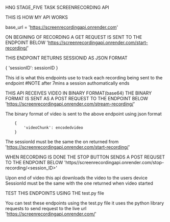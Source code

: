HNG STAGE_FIVE TASK SCREENRECORDING API

THIS IS HOW MY API WORKS

base_url = 'https://screenrecordingapi.onrender.com'

ON BEGINING OF RECORDING A GET REQUEST IS SENT TO THE ENDPOINT BELOW
'https://screenrecordingapi.onrender.com/start-recording/'

THIS ENDPOINT RETURNS SESSIONID AS JSON FORMAT 
 
 {
    'sessionID': sessionID
 }

This id is what this endpoints use to track each recording being sent to the endpoint 
#NOTE after 7mins a session authomatically ends


THIS API RECEIVES VIDEO IN BINARY FORMAT(base64)
THE BINARY FORMAT IS SENT AS A POST REQUEST TO THE ENDPOINT BELOW
'https://screenrecordingapi.onrender.com/stream-recording/<sessionID>'

The binary format of video is sent to the above endpoint using json format
        
        {
            'videoChunk': encodedvideo
        }

The sessionId must be the same the on returned from 'https://screenrecordingapi.onrender.com/start-recording/'



WHEN RECORDING IS DONE THE STOP BUTTON SENDS A POST REQUSET TO THE ENDPOINT BELOW
'https//screenrecordingapi.onrender.com/stop-recording/<session_ID>'

Upon end of video this api downloads the video to the users device
SessionId must be the same with the one returned when video started



TEST THIS ENDPOINTS USING THE test.py file 

You can test these endpoints using the test.py file it uses the python library requests to send request to the live url 'https://screenrecordingapi.onrender.com/'
